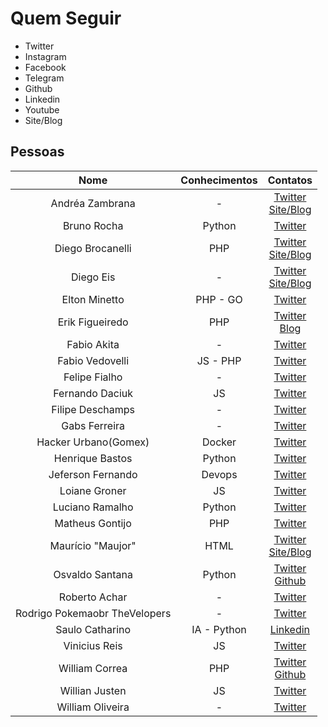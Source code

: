 # Quem Seguir

* Twitter
* Instagram
* Facebook
* Telegram
* Github
* Linkedin
* Youtube
* Site/Blog

## Pessoas
Nome|Conhecimentos|Contatos
:---:|:---:|:---:
Andréa Zambrana|-|[Twitter](https://twitter.com/akfzambrana)<br>[Site/Blog](http://andreazambrana.com.br/)
Bruno Rocha|Python|[Twitter](https://twitter.com/rochacbruno)
Diego Brocanelli|PHP|[Twitter](https://twitter.com/diego_b2)<br>[Site/Blog](https://www.diegobrocanelli.com.br/)
Diego Eis|-|[Twitter](https://twitter.com/diegoeis)<br>[Site/Blog](https://diegoeis.com/)
Elton Minetto|PHP - GO|[Twitter](https://twitter.com/eminetto)
Erik Figueiredo|PHP|[Twitter](https://twitter.com/erikfig)<br>[Blog](https://twitter.com/erikfig)<br/>
Fabio Akita|-|[Twitter](https://twitter.com/AkitaOnRails)
Fabio Vedovelli|JS - PHP|[Twitter](https://twitter.com/vedovelli74)
Felipe Fialho|-|[Twitter](https://twitter.com/felipefialho_)
Fernando Daciuk|JS|[Twitter](https://twitter.com/fdaciuk)
Filipe Deschamps|-|[Twitter](https://twitter.com/FilipeDeschamps)
Gabs Ferreira|-|[Twitter](https://twitter.com/o_gabsferreira)
Hacker Urbano(Gomex)|Docker|[Twitter](https://twitter.com/gomex)
Henrique Bastos|Python|[Twitter](https://twitter.com/henriquebastos)
Jeferson Fernando|Devops|[Twitter](https://twitter.com/badtux_)
Loiane Groner|JS|[Twitter](https://twitter.com/loiane)
Luciano Ramalho|Python|[Twitter](https://twitter.com/ramalhoorg)
Matheus Gontijo|PHP|[Twitter](https://twitter.com/mhgontijo)
Maurício "Maujor"|HTML|[Twitter](https://twitter.com/maujor)<br>[Site/Blog](https://www.maujor.com/)
Osvaldo Santana|Python|[Twitter](https://twitter.com/osantana)<br>[Github](https://github.com/osantana)
Roberto Achar|-|[Twitter](https://twitter.com/RobertoAchar)
Rodrigo Pokemaobr TheVelopers|-|[Twitter](https://twitter.com/pokemaobr)
Saulo Catharino|IA - Python|[Linkedin](https://www.linkedin.com/in/saulo-catharino/)
Vinicius Reis|JS|[Twitter](https://twitter.com/LuizVinicius73)
William Correa|PHP|[Twitter](https://twitter.com/wilcorrea)<br>[Github](https://github.com/wilcorrea)
Willian Justen|JS|[Twitter](https://twitter.com/Willian_justen)
William Oliveira|-|[Twitter](https://twitter.com/w_oliveiras)
